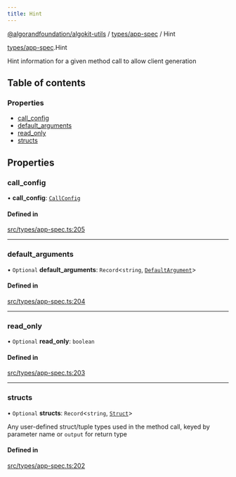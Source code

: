 ```yaml
---
title: Hint
---
```


[@algorandfoundation/algokit-utils](/reference/algokit-utils-ts/api/readme/) / [types/app-spec](/reference/algokit-utils-ts/api/modules/types_app_spec/) / Hint

[types/app-spec](/reference/algokit-utils-ts/api/modules/types_app_spec/).Hint

Hint information for a given method call to allow client generation

## Table of contents

### Properties

- [call_config](types_app_spec.Hint.md#call_config)
- [default_arguments](types_app_spec.Hint.md#default_arguments)
- [read_only](types_app_spec.Hint.md#read_only)
- [structs](types_app_spec.Hint.md#structs)

## Properties

### call_config

• **call_config**: [`CallConfig`](types_app_spec.CallConfig.md)

#### Defined in

[src/types/app-spec.ts:205](https://github.com/algorandfoundation/algokit-utils-ts/blob/main/src/types/app-spec.ts#L205)

---

### default_arguments

• `Optional` **default_arguments**: `Record`\<`string`, [`DefaultArgument`](/reference/algokit-utils-ts/api/modules/types_app_spec/#defaultargument)\>

#### Defined in

[src/types/app-spec.ts:204](https://github.com/algorandfoundation/algokit-utils-ts/blob/main/src/types/app-spec.ts#L204)

---

### read_only

• `Optional` **read_only**: `boolean`

#### Defined in

[src/types/app-spec.ts:203](https://github.com/algorandfoundation/algokit-utils-ts/blob/main/src/types/app-spec.ts#L203)

---

### structs

• `Optional` **structs**: `Record`\<`string`, [`Struct`](types_app_spec.Struct.md)\>

Any user-defined struct/tuple types used in the method call, keyed by parameter name or `output` for return type

#### Defined in

[src/types/app-spec.ts:202](https://github.com/algorandfoundation/algokit-utils-ts/blob/main/src/types/app-spec.ts#L202)
